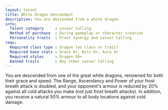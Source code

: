 ```yaml
---
layout: talent
title: White Dragon Descendant
description: You are descended from a white dragon.
info:
  Talent category     : Lesser Calling
  Method of purchase  : During gameplay or character creation
  Personality traits  : Frost Synergy and Lesser Calling
reqs:
  Required class type : Dragon (as class or trait)
  Required base stats : Grace 8+, Wits 8+, Aura 5+
  Required styles     : Dragon 50+
  Banned traits       : Any other Lesser Calling
---
```


You are descended from one of the great white dragons, renowned for both their
grace and speed.  The Range, Ascendancy and Power of your frost breath attack
is doubled, and your opponent's armour is reduced by 20% against all cold
attacks you make (not just frost breath attacks).  In addition, you receive a
natural 50% armour to all body locations against cold damage.
